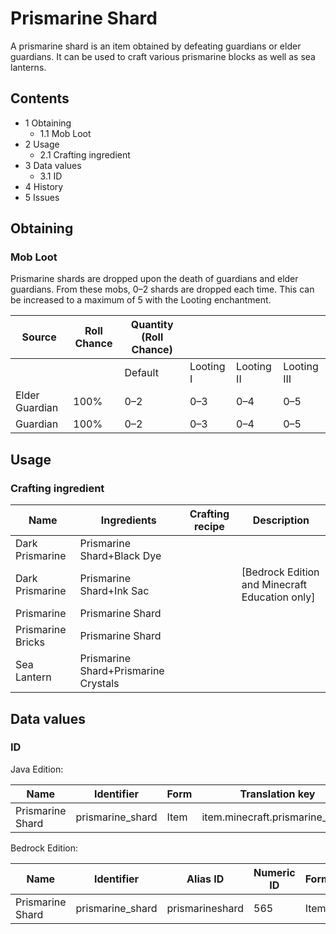 # Prismarine Shard
A prismarine shard is an item obtained by defeating guardians or elder guardians. It can be used to craft various prismarine blocks as well as sea lanterns.

## Contents
- 1 Obtaining
	- 1.1 Mob Loot
- 2 Usage
	- 2.1 Crafting ingredient
- 3 Data values
	- 3.1 ID
- 4 History
- 5 Issues

## Obtaining
### Mob Loot
Prismarine shards are dropped upon the death of guardians and elder guardians. From these mobs, 0–2 shards are dropped each time. This can be increased to a maximum of 5 with the Looting enchantment.

| Source         | Roll Chance | Quantity (Roll Chance) |           |            |             |
|----------------|-------------|------------------------|-----------|------------|-------------|
|                |             | Default                | Looting I | Looting II | Looting III |
| Elder Guardian | 100%        | 0–2                    | 0–3       | 0–4        | 0–5         |
| Guardian       | 100%        | 0–2                    | 0–3       | 0–4        | 0–5         |

## Usage
### Crafting ingredient
| Name              | Ingredients                          | Crafting recipe | Description                                      |
|-------------------|--------------------------------------|-----------------|--------------------------------------------------|
| Dark Prismarine   | Prismarine Shard+Black Dye           |                 |                                                  |
| Dark Prismarine   | Prismarine Shard+Ink Sac             |                 | ‌[Bedrock Edition and Minecraft Education  only] |
| Prismarine        | Prismarine Shard                     |                 |                                                  |
| Prismarine Bricks | Prismarine Shard                     |                 |                                                  |
| Sea Lantern       | Prismarine Shard+Prismarine Crystals |                 |                                                  |

## Data values
### ID
Java Edition:

| Name             | Identifier       | Form | Translation key                 |
|------------------|------------------|------|---------------------------------|
| Prismarine Shard | prismarine_shard | Item | item.minecraft.prismarine_shard |

Bedrock Edition:

| Name             | Identifier       | Alias ID        | Numeric ID | Form | Translation key            |
|------------------|------------------|-----------------|------------|------|----------------------------|
| Prismarine Shard | prismarine_shard | prismarineshard | 565        | Item | item.prismarine_shard.name |


